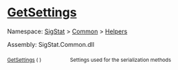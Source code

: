 # [GetSettings](./SerializationHelper-100664027.md)

Namespace: [SigStat]() > [Common](./../../README.md) > [Helpers](./../README.md)

Assembly: SigStat.Common.dll

<sub>[GetSettings](./SerializationHelper-100664027.md) (  )</sub>&nbsp; &nbsp; &nbsp; &nbsp; &nbsp; &nbsp; &nbsp; &nbsp; &nbsp;<sub>Settings used for the serialization methods</sub>
